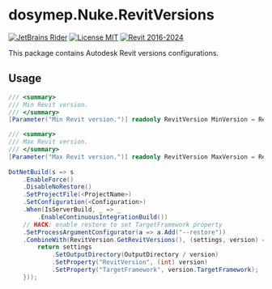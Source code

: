 # dosymep.Nuke.RevitVersions

[![JetBrains Rider](https://img.shields.io/badge/JetBrains-Rider-blue.svg)](https://www.jetbrains.com/rider)
[![License MIT](https://img.shields.io/badge/License-MIT-blue.svg)](LICENSE.md)
[![Revit 2016-2024](https://img.shields.io/badge/Revit-2016--2024-blue.svg)](https://www.autodesk.com/products/revit/overview)

This package contains Autodesk Revit versions configurations.

## Usage

```csharp
/// <summary>
/// Min Revit version.
/// </summary>
[Parameter("Min Revit version.")] readonly RevitVersion MinVersion = RevitVersion.Rv2016;

/// <summary>
/// Max Revit version.
/// </summary>
[Parameter("Max Revit version.")] readonly RevitVersion MaxVersion = RevitVersion.Rv2025;
    
DotNetBuild(s => s
    .EnableForce()
    .DisableNoRestore()
    .SetProjectFile(<ProjectName>)
    .SetConfiguration(<Configuration>)
    .When(IsServerBuild, _ => _
        .EnableContinuousIntegrationBuild())
    // HACK: enable restore to set TargetFramework property
    .SetProcessArgumentConfigurator(a => a.Add("--restore"))
    .CombineWith(RevitVersion.GetRevitVersions(), (settings, version) => {
        return settings
            .SetOutputDirectory(OutputDirectory / version)
            .SetProperty("RevitVersion", (int) version)
            .SetProperty("TargetFramework", version.TargetFramework);
    }));
```